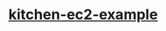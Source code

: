 # [kitchen-ec2-example](https://newcontext-oss.github.io/kitchen-terraform/tutorials/amazon_provider_ec2.html)